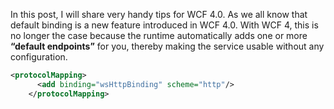 
In this post, I will share very handy tips for WCF 4.0. As we all know that default binding is a new feature introduced in WCF 4.0. With WCF 4, this is no longer the case because the runtime automatically adds one or more  **“default endpoints”**  for you, thereby making the service usable without any configuration.

```xml
<protocolMapping>
      <add binding="wsHttpBinding" scheme="http"/>
    </protocolMapping>
```
<!--stackedit_data:
eyJoaXN0b3J5IjpbLTEwOTUzMzQ3MDhdfQ==
-->